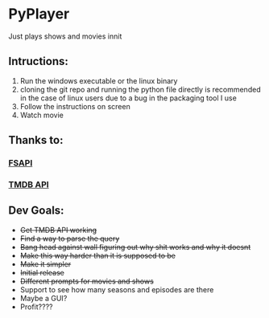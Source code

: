 # PyPlayer
Just plays shows and movies innit

## Intructions:
1. Run the windows executable or the linux binary 
2. cloning the git repo and running the python file directly is recommended in the case of linux users due to a bug in the packaging tool I use
3. Follow the instructions on screen
4. Watch movie

## Thanks to:
### [FSAPI](https://fsapi.xyz/)
### [TMDB API](https://developers.themoviedb.org/3/getting-started/introduction)

## Dev Goals:
- ~~Get TMDB API working~~
- ~~Find a way to parse the query~~
- ~~Bang head against wall figuring out why shit works and why it doesnt~~
- ~~Make this way harder than it is supposed to be~~
- ~~Make it simpler~~
- ~~Initial release~~
- ~~Different prompts for movies and shows~~
- Support to see how many seasons and episodes are there
- Maybe a GUI?
- Profit????
